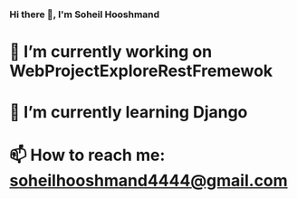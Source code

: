 ### Hi there 👋, I'm Soheil Hooshmand

<!--
**SoheilHooshmand/SoheilHooshmand** is a ✨ _special_ ✨ repository because its `README.md` (this file) appears on your GitHub profile.

Here are some ideas to get you started:

# 🔭 I’m currently working on WebProjectExploreRestFremewok
# 🌱 I’m currently learning Django
- 👯 I’m looking to collaborate on ...
- 🤔 I’m looking for help with ...
- 💬 Ask me about ...
# 📫 How to reach me: soheilhooshmand4444@gmail.com
- 😄 Pronouns: ...
- ⚡ Fun fact: ...
-->
# 🔭 I’m currently working on WebProjectExploreRestFremewok
# 🌱 I’m currently learning Django
# 📫 How to reach me: soheilhooshmand4444@gmail.com
